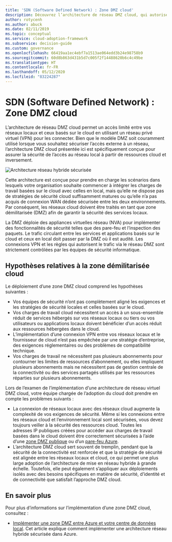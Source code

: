 ```yaml
---
title: 'SDN (Software Defined Network) : Zone DMZ cloud'
description: Découvrez l’architecture de réseau DMZ cloud, qui autorise un accès limité entre vos réseaux locaux et ceux basés sur le cloud moyennant l’utilisation d’un réseau privé virtuel.
author: rotycenh
ms.author: abuck
ms.date: 02/11/2019
ms.topic: conceptual
ms.service: cloud-adoption-framework
ms.subservice: decision-guide
ms.custom: governance
ms.openlocfilehash: 66419aa1ec4ebf7a1513ae064edd3b24e98758b9
ms.sourcegitcommit: 60d8b863d431b5d7c005f2f14488620b6c4c49be
ms.translationtype: HT
ms.contentlocale: fr-FR
ms.lasthandoff: 05/12/2020
ms.locfileid: "83224287"
---
```

# <a name="software-defined-networking-cloud-dmz"></a>SDN (Software Defined Network) : Zone DMZ cloud

L’architecture de réseau DMZ cloud permet un accès limité entre vos réseaux locaux et ceux basés sur le cloud en utilisant un réseau privé virtuel (VPN) pour les connecter. Bien que le modèle DMZ soit couramment utilisé lorsque vous souhaitez sécuriser l’accès externe à un réseau, l’architecture DMZ cloud présentée ici est spécifiquement conçue pour assurer la sécurité de l’accès au réseau local à partir de ressources cloud et inversement.

![Architecture réseau hybride sécurisée](https://docs.microsoft.com/azure/architecture/reference-architectures/dmz/images/dmz-private.png)

Cette architecture est conçue pour prendre en charge les scénarios dans lesquels votre organisation souhaite commencer à intégrer les charges de travail basées sur le cloud avec celles en local, mais qu’elle ne dispose pas de stratégies de sécurité cloud suffisamment matures ou qu’elle n’a pas acquis de connexion WAN dédiée sécurisée entre les deux environnements. Par conséquent, les réseaux cloud doivent être traités en tant que zone démilitarisée (DMZ) afin de garantir la sécurité des services locaux.

La DMZ déploie des appliances virtuelles réseau (NVA) pour implémenter des fonctionnalités de sécurité telles que des pare-feu et l’inspection des paquets. Le trafic circulant entre les services et applications basés sur le cloud et ceux en local doit passer par la DMZ où il est audité. Les connexions VPN et les règles qui autorisent le trafic via le réseau DMZ sont strictement contrôlées par les équipes de sécurité informatique.

## <a name="cloud-dmz-assumptions"></a>Hypothèses relatives à la zone démilitarisée cloud

Le déploiement d’une zone DMZ cloud comprend les hypothèses suivantes :

- Vos équipes de sécurité n’ont pas complètement aligné les exigences et les stratégies de sécurité locales et celles basées sur le cloud.
- Vos charges de travail cloud nécessitent un accès à un sous-ensemble réduit de services hébergés sur vos réseaux locaux ou tiers ou vos utilisateurs ou applications locaux doivent bénéficier d’un accès réduit aux ressources hébergées dans le cloud.
- L’implémentation d’une connexion VPN entre vos réseaux locaux et le fournisseur de cloud n’est pas empêchée par une stratégie d’entreprise, des exigences réglementaires ou des problèmes de compatibilité technique.
- Vos charges de travail ne nécessitent pas plusieurs abonnements pour contourner les limites de ressources d’abonnement, ou elles impliquent plusieurs abonnements mais ne nécessitent pas de gestion centrale de la connectivité ou des services partagés utilisés par les ressources réparties sur plusieurs abonnements.

Lors de l’examen de l’implémentation d’une architecture de réseau virtuel DMZ cloud, votre équipe chargée de l’adoption du cloud doit prendre en compte les problèmes suivants :

- La connexion de réseaux locaux avec des réseaux cloud augmente la complexité de vos exigences de sécurité. Même si les connexions entre les réseaux cloud et l’environnement local sont sécurisées, vous devez toujours veiller à la sécurité des ressources cloud. Toutes les adresses IP publiques créées pour accéder aux charges de travail basées dans le cloud doivent être correctement sécurisées à l’aide d’une [zone DMZ publique](https://docs.microsoft.com/azure/architecture/reference-architectures/dmz/secure-vnet-dmz?toc=/azure/cloud-adoption-framework/toc.json&bc=/azure/cloud-adoption-framework/_bread/toc.json) ou d’un [pare-feu Azure](https://docs.microsoft.com/azure/firewall/overview).
- L’architecture DMZ cloud sert souvent de tremplin, pendant que la sécurité de la connectivité est renforcée et que la stratégie de sécurité est alignée entre les réseaux locaux et cloud, ce qui permet une plus large adoption de l’architecture de mise en réseau hybride à grande échelle. Toutefois, elle peut également s’appliquer aux déploiements isolés avec des besoins spécifiques en matière de sécurité, d’identité et de connectivité que satisfait l’approche DMZ cloud.

## <a name="learn-more"></a>En savoir plus

Pour plus d’informations sur l’implémentation d’une zone DMZ cloud, consultez :

- [Implémenter une zone DMZ entre Azure et votre centre de données local](https://docs.microsoft.com/azure/architecture/reference-architectures/dmz/secure-vnet-dmz). Cet article explique comment implémenter une architecture réseau hybride sécurisée dans Azure.
